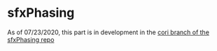 # sfxPhasing

As of 07/23/2020, this part is in development in the [cori branch of the sfxPhasing repo](https://github.com/slaclab/sfxPhasing/tree/cori)
